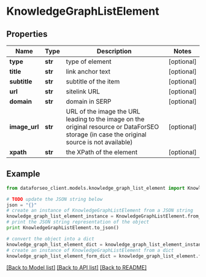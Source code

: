 # KnowledgeGraphListElement


## Properties

Name | Type | Description | Notes
------------ | ------------- | ------------- | -------------
**type** | **str** | type of element | [optional] 
**title** | **str** | link anchor text | [optional] 
**subtitle** | **str** | subtitle of the item | [optional] 
**url** | **str** | sitelink URL | [optional] 
**domain** | **str** | domain in SERP | [optional] 
**image_url** | **str** | URL of the image the URL leading to the image on the original resource or DataForSEO storage (in case the original source is not available) | [optional] 
**xpath** | **str** | the XPath of the element | [optional] 

## Example

```python
from dataforseo_client.models.knowledge_graph_list_element import KnowledgeGraphListElement

# TODO update the JSON string below
json = "{}"
# create an instance of KnowledgeGraphListElement from a JSON string
knowledge_graph_list_element_instance = KnowledgeGraphListElement.from_json(json)
# print the JSON string representation of the object
print KnowledgeGraphListElement.to_json()

# convert the object into a dict
knowledge_graph_list_element_dict = knowledge_graph_list_element_instance.to_dict()
# create an instance of KnowledgeGraphListElement from a dict
knowledge_graph_list_element_form_dict = knowledge_graph_list_element.from_dict(knowledge_graph_list_element_dict)
```
[[Back to Model list]](../README.md#documentation-for-models) [[Back to API list]](../README.md#documentation-for-api-endpoints) [[Back to README]](../README.md)



